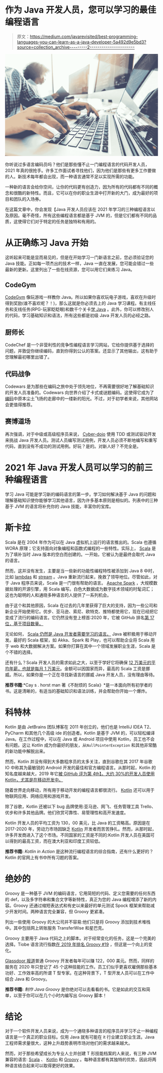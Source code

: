 # 作为 Java 开发人员，您可以学习的最佳编程语言

> 原文：<https://medium.com/javarevisited/best-programming-languages-you-can-learn-as-a-java-developer-5a492d9e5bd3?source=collection_archive---------2----------------------->

![](img/9ec87a8b5779016fd902fb22a797222d.png)

你听说过多语言编码员吗？他们是那些懂不止一门编程语言的代码开发人员，2021 年真的很抢手。许多工作面试者寻找他们，因为他们是那些有更多工作要做的人。新技术每年都会出现，而一种语言通常不足以实现所需的功能。

一种新的语言会给你空间，让你的代码更有创造力，因为所有的代码都有不同的概念和很酷的新特性。而且，它可以在你的职业生涯中打开新的大门，成为最好的项目和团队的入场券。

在这篇文章中，你会发现【Java 开发人员应该在 2021 年学习的三种编程语言以及原因。毫不奇怪，所有这些编程语言都是基于 JVM 的，但是它们都有不同的品质，这使得它们对于特定的任务是独特和有用的。

# 从正确练习 Java 开始

这听起来可能是显而易见的，但是在开始学习一门新语言之前，您必须验证您的 Java 技能。正如每一项杰出的技术一样，Java 一直在发展，您可能会错过一些最新的更新。这里列出了一些在线资源，您可以用它们来练习 Java。

## CodeGym

[CodeGym](https://codegym.cc/) 像玩游戏一样教你 Java。所以如果你喜欢玩电子游戏，喜欢在升级时得到奖励(谁不喜欢呢？！)，那么这就是你必须去上的 Java 学习课程。有主线任务和支线任务(RPG-玩家眨眨眼)和数千个关卡[学 Java](/javarevisited/top-5-java-online-courses-for-beginners-best-of-lot-1e1e240a758) 。此外，你可以修改别人的代码，学习基础知识和语法，所有这些都是初级 Java 开发人员的必经之路。

## 厨师长

CodeChef 是一个非营利性的竞争性编程语言学习网站，它给你提供基于选择的问题，并敦促你继续编码，直到你得到公认的答案。还显示了其他输出，这有助于您理解最初哪里出错了。

## 代码战争

Codewars 是为那些在编码之旅中处于领先地位，不再需要很好地了解基础知识的开发人员准备的。Codewars 向世界介绍了卡式或谜题编码。这使得它成为了[编码](/javarevisited/7-best-coding-course-to-learn-programming-with-zero-experience-in-2020-52f7d0d9cb80)中原本尘土飞扬的走廊中的一缕新的阳光。不过，对于初学者来说，其他网站会更值得推荐。

## 赛博道场

再次强调，对于中级或高级程序员来说， [Cyber-dojo](https://www.cyber-dojo.org/creator/home) 使用 TDD 或测试驱动开发来挑战 Java 开发人员。测试人员编写测试用例，开发人员必须不断地编写和重写代码，直到没有不成功的测试用例。好玩？是的。对新人好？不完全是。

# 2021 年 Java 开发人员可以学习的前三种编程语言

学习 Java 可能是学习新的编码语言的第一步。学习如何解决基于 Java 的问题和理解基础知识使你能够学习其他语言，因为许多基本原则是相似的。列表中的三种基于 JVM 的语言将补充你的 Java 技能，丰富你的宝库。

# 斯卡拉

Scala 是在 2004 年作为可以在 Java 虚拟机上运行的语言推出的。Scala 也遵循 WORA 原理；它支持面向对象编程和函数式编程的一些特性。实际上， [Scala](/javarevisited/10-best-scala-and-functional-programming-online-courses-for-beginners-b6461b27bf) 是为了填补当时 Java 版本的空白而创建的。一开始，它被认为是最终会取代 Java 的语言。

然而，这并没有发生，主要是当一些新的功能性编程特性被添加到 Java 8 中时，比如 [lambdas](/javarevisited/7-best-java-tutorials-and-books-to-learn-lambda-expression-and-stream-api-and-other-features-3083e6038e14?source=---------14------------------) 和 [stream](/javarevisited/7-best-java-collections-and-stream-api-courses-for-beginners-in-2020-3ad18d52c38) 。Java 重新流行起来，挽救了领导地位。尽管如此，对于 Java 程序员来说，Scala 是一门很有帮助的语言。 [Apache Spark](/javarevisited/5-free-courses-to-learn-apache-spark-in-2020-bdff2d60c800?source=---------20------------------) ，大规模数据处理的开源引擎，用 Scala 编写。白色大数据成为数字技术领域的时髦词汇；这也为聪明的人和通晓多种语言的人提供了一系列机会。

由于这个和其他原因，Scala 在过去的几年里获得了巨大的支持，因为一些公司和新企业开始使用它。优步、亚马逊、索尼、欧特克、推特都使用它，现在已经把它变成了流行的编码语言。它仍然没有登上榜首:2020 年，它被 GitHub 排名[第 17 位，基于项目数量。](https://redmonk.com/sogrady/2020/02/28/language-rankings-1-20/)

无论如何， [Scala 仍然是 Java 开发者需要学习的语言。](/javarevisited/why-java-developer-should-learn-scala-programming-in-2020-3ca01a47eb0d) Java 被积极用于移动开发。最好的 Scala 框架，如 Akka、Spark 和 Play，也可以帮助企业将 Scala 用于 web 和大数据解决方案。如果你打算在其中一个领域发展职业生涯，Scala 是个不错的选择。

还有什么？Scala 开发人员的需求如此之大，以至于学好它将确保 [12 万美元的平均年薪，也就是每月 1 万美元](https://www.ziprecruiter.com/Salaries/Scala-Developer-Salary#:~:text=As%20of%20Apr%209%2C%202021,%2Fweek%20or%20%2411%2C608%2Fmonth.)。金额可以因国家而异，最高的 Scala 工资是挪威。所以，如果你是一个正在寻找新语言的挪威 Java 开发人员，没有理由等待。

**推荐书籍**:*Cay s . horst man 著《不耐烦的 Scala》*是一本面向所有初学者的书。这是清晰的，有适当的基础知识和语法训练，并会帮助你开始一个爆炸。

# 科特林

Kotlin 是由 JetBrains 团队博客在 2011 年创立的，他们也是 IntelliJ IDEA T2、PyCharm 和其他几个高级 ide 的创造者。Kotlin 是基于 JVM 的，可以轻松编译 Java。在工作过程中，可以在 Java 或 Android 项目中使用 Kotlin，员工也不会有问题。这让 Kotlin 成为你最好的朋友，从`NullPointerException` 和其他非常酷的新功能中解脱出来。

然而，Kotlin 并没有得到大多数程序员的太多关注，直到谷歌在其 2017 年谷歌 IO 中称其为最敏锐的 Android 开发的最佳和官方编程语言。从那时起，Kotlin 的知名度越来越大，2019 年它[被 GitHub 评为第 4th】。大约 30%的开发人员使用 Kotlin，尤其是在移动开发中。](https://kotlinlang.org/education/why-teach-kotlin.html#:~:text=Kotlin%20job%20postings%20have%20increased,high%20upward%20trend%20in%202020.)

随着世界走向移动，所有用于移动开发的编程语言都很流行。 [Kotlin](/javarevisited/top-5-courses-to-learn-kotlin-in-2020-dfc3fa7706d8?source=---------16------------------) 还可以用于物联网应用、网络应用和游戏开发。

除了谷歌，Kotlin 还被以下 bug 品牌使用:亚马逊、网飞、任务管理工具 Trello、优步和许多其他品牌。他们欣赏可靠性、易管理性和高开发速度。

Kotlin 开发人员的平均工资为 130，00 美元，比 Java 的工资略高。原因是在 2017-2020 年，劳动力市场因缺乏 [Kotlin](/javarevisited/7-free-courses-to-learn-kotlin-in-2020-327c3872c1e1?source=collection_home---4------2-----------------------) 开发者而苦苦挣扎。然而，从那时起，许多开发商进入了这个市场。不同国家的工资是不同的:Kotlin 开发人员在美国可以得到的最高工资，而在澳大利亚和印度工资较低。

**推荐书籍:** *Kotlin in Action* 是这种流行编程语言的综合指南，还有什么更好的？Kotlin 的官网上有书中所有习题的答案。

# 绝妙的

Groovy 是一种基于 JVM 的编码语言，它用简短的代码、定义您需要的任何东西的 def，以及多字符串和集合文字等新特性，真正为您的 Java 编程增添了新的内容。Groovy 还通过缩短表达式和有史以来最好的单元测试 Spock 框架来帮助减少开发时间。两种语言完全兼容，但 Groovy 更紧凑。

列出一些使用 Groovy 的大公司并不容易:他们只是将 Groovy 添加到技术堆栈中。其中包括网上转账服务 TransferWise 和星巴克。

Groovy 主要用于 Java 代码之上的脚本。对于经常变化的任务，这是一个完美的选择。Tiobe 语言流行指数[在 2019 年排名 Groovy #19](https://www.infoworld.com/article/3339696/groovy-gets-a-comeback-in-popularity.html) ，但这是一个向上的变化。

[Glassdoor 报道](https://www.glassdoor.com/Salary/Groove-Software-Engineer-Salaries-E1411195_D_KO7,24.htm)普通 Groovy 开发者每年可以赚 122，000 美元。然而，同样的服务在 2020 年只登记了 45 个这种技能的工作。员工们似乎更喜欢雇佣那些基本功好、工作效率高的所谓 T 型专家。在这种背景下，T 型开发人员可以在工作中结合 Java 和 Groovy。

**推荐书籍:** *制作 Java Groovy* 是你绝对可以去看看的书。它是如此的交互和简单，以至于你可以在几个小时内编写出 Groovy 脚本！

# 结论

对于一个软件开发人员来说，成为一个通晓多种语言的程序员并学习不止一种编程语言是一个真正的职业目标。仅用 Java 就有可能在 it 行业建立职业生涯。Java 工程师需求量很大，这种上升趋势表明市场对他们的需求越来越大。

然而，对于那些希望成长为专业人士并创建 T 形技能档案的人来说，有三种 JVM 兼容的语言: [Scala](https://javarevisited.blogspot.com/2020/09/top-5-courses-to-learn-scala.html) 、 [Kotlin](https://javarevisited.blogspot.com/2018/02/5-courses-to-learn-kotlin-programming-java-android.html#axzz6NpvpUald) 和 [Groovy](https://javarevisited.blogspot.com/2020/06/top-5-courses-to-learn-groovy-and-grails.html) 。每种语言都有其独特的优势，因此将两种语言结合起来可以取得更好的效果。